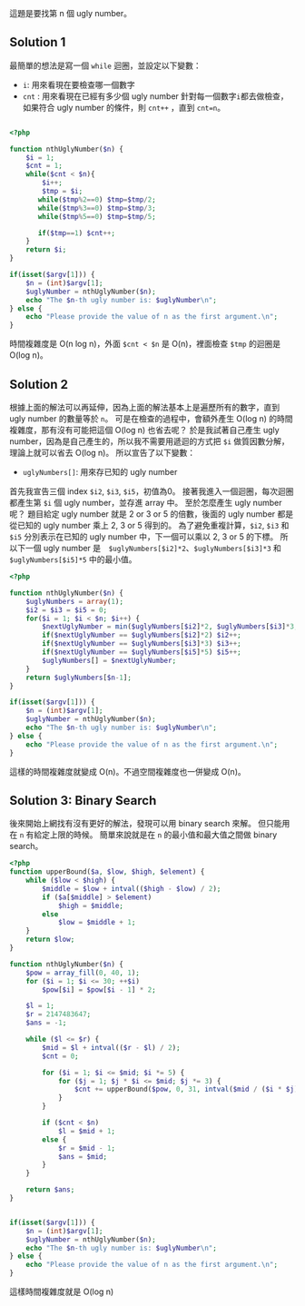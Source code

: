 這題是要找第 n 個 ugly number。
## Solution 1
最簡單的想法是寫一個 `while` 迴圈，並設定以下變數：
- `i`: 用來看現在要檢查哪一個數字
- `cnt` : 用來看現在已經有多少個 ugly number
針對每一個數字`i`都去做檢查，如果符合 ugly number 的條件，則 `cnt++` ，直到 `cnt=n`。 

```php

<?php

function nthUglyNumber($n) {
    $i = 1;
    $cnt = 1;
    while($cnt < $n){
        $i++;
        $tmp = $i;
       while($tmp%2==0) $tmp=$tmp/2;
       while($tmp%3==0) $tmp=$tmp/3;
       while($tmp%5==0) $tmp=$tmp/5;

       if($tmp==1) $cnt++;
    }
    return $i;
}

if(isset($argv[1])) {
    $n = (int)$argv[1];
    $uglyNumber = nthUglyNumber($n);
    echo "The $n-th ugly number is: $uglyNumber\n";
} else {
    echo "Please provide the value of n as the first argument.\n";
}

```
時間複雜度是 O(n log n)，外面 `$cnt < $n` 是 O(n)，裡面檢查 `$tmp` 的迴圈是 O(log n)。

## Solution 2
根據上面的解法可以再延伸，因為上面的解法基本上是遍歷所有的數字，直到 ugly number 的數量等於 `n`。
可是在檢查的過程中，會額外產生 O(log n) 的時間複雜度，那有沒有可能把這個 O(log n) 也省去呢？
於是我試著自己產生 ugly number，因為是自己產生的，所以我不需要用遞迴的方式把 `$i` 做質因數分解，理論上就可以省去 O(log n)。
所以宣告了以下變數：
- `uglyNumbers[]`: 用來存已知的 ugly number

首先我宣告三個 index `$i2`, `$i3`, `$i5`，初值為0。
接著我進入一個迴圈，每次迴圈都產生第 `$i` 個 ugly number，並存進 array 中。
至於怎麼產生 ugly number 呢？
題目給定 ugly number 就是 2 or 3 or 5 的倍數，後面的 ugly number 都是從已知的 ugly number 乘上 2, 3 or 5 得到的。
為了避免重複計算，`$i2`, `$i3` 和 `$i5` 分別表示在已知的 ugly number 中，下一個可以乘以 2, 3 or 5 的下標。
所以下一個 ugly number 是　`$uglyNumbers[$i2]*2`、`$uglyNumbers[$i3]*3` 和 `$uglyNumbers[$i5]*5` 中的最小值。

```php
<?php

function nthUglyNumber($n) {
    $uglyNumbers = array(1);
    $i2 = $i3 = $i5 = 0;
    for($i = 1; $i < $n; $i++) {
        $nextUglyNumber = min($uglyNumbers[$i2]*2, $uglyNumbers[$i3]*3, $uglyNumbers[$i5]*5);
        if($nextUglyNumber == $uglyNumbers[$i2]*2) $i2++;
        if($nextUglyNumber == $uglyNumbers[$i3]*3) $i3++;
        if($nextUglyNumber == $uglyNumbers[$i5]*5) $i5++;
        $uglyNumbers[] = $nextUglyNumber;
    }
    return $uglyNumbers[$n-1];
}

if(isset($argv[1])) {
    $n = (int)$argv[1];
    $uglyNumber = nthUglyNumber($n);
    echo "The $n-th ugly number is: $uglyNumber\n";
} else {
    echo "Please provide the value of n as the first argument.\n";
}

```
這樣的時間複雜度就變成 O(n)。不過空間複雜度也一併變成 O(n)。

## Solution 3: Binary Search
後來開始上網找有沒有更好的解法，發現可以用 binary search 來解。
但只能用在 `n` 有給定上限的時候。
簡單來說就是在 `n` 的最小值和最大值之間做 binary search。

```php
<?php
function upperBound($a, $low, $high, $element) {
    while ($low < $high) {
        $middle = $low + intval(($high - $low) / 2);
        if ($a[$middle] > $element)
            $high = $middle;
        else
            $low = $middle + 1;
    }
    return $low;
}

function nthUglyNumber($n) {
    $pow = array_fill(0, 40, 1);
    for ($i = 1; $i <= 30; ++$i)
        $pow[$i] = $pow[$i - 1] * 2;

    $l = 1;
    $r = 2147483647;
    $ans = -1;

    while ($l <= $r) {
        $mid = $l + intval(($r - $l) / 2);
        $cnt = 0;

        for ($i = 1; $i <= $mid; $i *= 5) {
            for ($j = 1; $j * $i <= $mid; $j *= 3) {
                $cnt += upperBound($pow, 0, 31, intval($mid / ($i * $j)));
            }
        }

        if ($cnt < $n)
            $l = $mid + 1;
        else {
            $r = $mid - 1;
            $ans = $mid;
        }
    }

    return $ans;
}


if(isset($argv[1])) {
    $n = (int)$argv[1];
    $uglyNumber = nthUglyNumber($n);
    echo "The $n-th ugly number is: $uglyNumber\n";
} else {
    echo "Please provide the value of n as the first argument.\n";
}
```
這樣時間複雜度就是 O(log n)